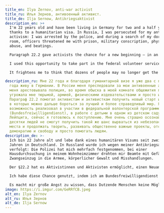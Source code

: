 ```yaml
---
title_en: Ilya Zernov, anti-war activist
title_ru: Илья Зернов, антивоенный активист.
title_de: Ilja Sernow, Antikriegsaktivist
description_en: >+
  I'm 22 years old and have been living in Germany for two and a half years
  thanks to a humanitarian visa. In Russia, I was persecuted for my anti-war
  activism: I was arrested by the police, and during a search of my dormitory
  room, officers threatened me with prison, military conscription, physical
  abuse, and beatings.

  Paragraph 22.2 gave activists the chance for a new beginning — in an environment where they could continue fighting for a fairer and better world.

  I used this opportunity to take part in the federal volunteer service (Bundesfreiwilligendienst), working with children in a kindergarten in Leipzig. Now I’m preparing to enter university.

  It frightens me to think that dozens of people may no longer get the same chance to escape dangerous conditions, develop socially important projects, defend democracy and freedom — or simply help others.

description_ru: Мне 22 года и благодаря гуманитарной визе я уже два с половиной
  года живу в Германии. В России меня преследовали за мои антивоенные акции,
  меня арестовывала полиция, во время обыска в моей комнате общежития полиция
  угрожала мне тюрьмой, армией, физическими издевательствами и просто избиением.
  Параграф 22.2 помогал активистам и активисткам получить новый старт и условия,
  в которых можно дальше бороться за лучший и более справедливый мир. Я эту
  возможность реализовал в участии в федеральной волонтерской программе
  (Bundesfreiwilligendienst), в работе с детьми в одном из детском саду
  Лейпцига, сейчас я готовлюсь к поступлению. Мне очень страшно осознавать, что
  десятки людей не смогут получить такой же шанс вырваться из небезопасного
  места и продолжать творить, развивать общественно важные проекты, отстаивать
  демократию и свободу и просто помогать людям.
description_de: >-
  Ich bin 22 Jahre alt und lebe dank eines humanitären Visums seit zweieinhalb
  Jahren in Deutschland. In Russland wurde ich wegen meiner Antikriegsaktionen
  verfolgt: Die Polizei hat mich mehrfach festgenommen, bei einer
  Hausdurchsuchung in meinem Wohnheimzimmer drohten mir Beamte mit Gefängnis,
  Zwangseinzug in die Armee, körperlicher Gewalt und Misshandlungen.

  Der §22.2 hat es Aktivistinnen und Aktivisten ermöglicht, einen Neuanfang zu machen – in einem Umfeld, in dem sie weiter für eine gerechtere und bessere Welt kämpfen können.

  Ich habe diese Chance genutzt, indem ich am Bundesfreiwilligendienst teilgenommen habe und in einer Leipziger Kindertagesstätte mit Kindern gearbeitet habe. Derzeit bereite ich mich auf ein Studium vor.

  Es macht mir große Angst zu wissen, dass Dutzende Menschen keine Möglichkeit mehr bekommen könnten, aus gefährlichen Situationen zu entkommen, gesellschaftlich relevante Projekte weiterzuentwickeln, sich für Demokratie und Freiheit einzusetzen – oder einfach anderen zu helfen.
image: https://i.imgur.com/GeRRfCB.jpeg
alt_en: Ilya Zernov
alt_ru: Илья Зернов
alt_de: Ilja Sernow
---
```

